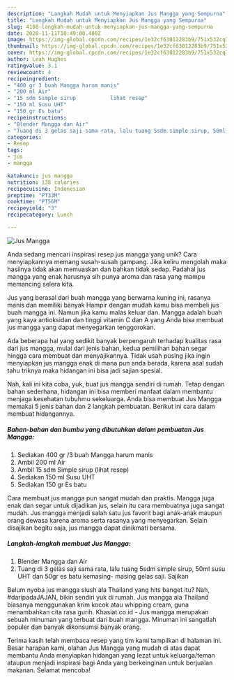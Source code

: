 ```yaml
---
description: "Langkah Mudah untuk Menyiapkan Jus Mangga yang Sempurna"
title: "Langkah Mudah untuk Menyiapkan Jus Mangga yang Sempurna"
slug: 4188-langkah-mudah-untuk-menyiapkan-jus-mangga-yang-sempurna
date: 2020-11-11T10:49:00.400Z
image: https://img-global.cpcdn.com/recipes/1e32cf63012283b9/751x532cq70/jus-mangga-foto-resep-utama.jpg
thumbnail: https://img-global.cpcdn.com/recipes/1e32cf63012283b9/751x532cq70/jus-mangga-foto-resep-utama.jpg
cover: https://img-global.cpcdn.com/recipes/1e32cf63012283b9/751x532cq70/jus-mangga-foto-resep-utama.jpg
author: Leah Hughes
ratingvalue: 3.1
reviewcount: 4
recipeingredient:
- "400 gr 3 buah Mangga harum manis"
- "200 ml Air"
- "15 sdm Simple sirup           lihat resep"
- "150 ml Susu UHT"
- "150 gr Es batu"
recipeinstructions:
- "Blender Mangga dan Air"
- "Tuang di 3 gelas saji sama rata, lalu tuang 5sdm simple sirup, 50ml susu UHT dan 50gr es batu kemasing- masing gelas saji. Sajikan"
categories:
- Resep
tags:
- jus
- mangga

katakunci: jus mangga 
nutrition: 138 calories
recipecuisine: Indonesian
preptime: "PT33M"
cooktime: "PT56M"
recipeyield: "3"
recipecategory: Lunch

---
```



![Jus Mangga](https://img-global.cpcdn.com/recipes/1e32cf63012283b9/751x532cq70/jus-mangga-foto-resep-utama.jpg)

Anda sedang mencari inspirasi resep jus mangga yang unik? Cara menyiapkannya memang susah-susah gampang. Jika keliru mengolah maka hasilnya tidak akan memuaskan dan bahkan tidak sedap. Padahal jus mangga yang enak harusnya sih punya aroma dan rasa yang mampu memancing selera kita.

Jus yang berasal dari buah mangga yang berwarna kuning ini, rasanya manis dan memiliki banyak Hampir dengan mudah kamu bisa membeli jus buah mangga ini. Namun jika kamu malas keluar dan. Mangga adalah buah yang kaya antioksidan dan tinggi vitamin C dan A yang Anda bisa membuat jus mangga yang dapat menyegarkan tenggorokan.

Ada beberapa hal yang sedikit banyak berpengaruh terhadap kualitas rasa dari jus mangga, mulai dari jenis bahan, kedua pemilihan bahan segar hingga cara membuat dan menyajikannya. Tidak usah pusing jika ingin menyiapkan jus mangga enak di mana pun anda berada, karena asal sudah tahu triknya maka hidangan ini bisa jadi sajian spesial.


Nah, kali ini kita coba, yuk, buat jus mangga sendiri di rumah. Tetap dengan bahan sederhana, hidangan ini bisa memberi manfaat dalam membantu menjaga kesehatan tubuhmu sekeluarga. Anda bisa membuat Jus Mangga memakai 5 jenis bahan dan 2 langkah pembuatan. Berikut ini cara dalam membuat hidangannya.

<!--inarticleads1-->

##### Bahan-bahan dan bumbu yang dibutuhkan dalam pembuatan Jus Mangga:

1. Sediakan 400 gr /3 buah Mangga harum manis
1. Ambil 200 ml Air
1. Ambil 15 sdm Simple sirup           (lihat resep)
1. Sediakan 150 ml Susu UHT
1. Sediakan 150 gr Es batu


Cara membuat jus mangga pun sangat mudah dan praktis. Mangga juga enak dan segar untuk dijadikan jus, selain itu cara membuatnya juga sangat mudah. Jus mangga menjadi salah satu jus favorit bagi anak-anak maupun orang dewasa karena aroma serta rasanya yang menyegarkan. Selain disajikan begitu saja, jus mangga dapat dinikmati bersama. 

<!--inarticleads2-->

##### Langkah-langkah membuat Jus Mangga:

1. Blender Mangga dan Air
1. Tuang di 3 gelas saji sama rata, lalu tuang 5sdm simple sirup, 50ml susu UHT dan 50gr es batu kemasing- masing gelas saji. Sajikan


Belum nyoba jus mangga slush ala Thailand yang hits banget itu? Nah, #daripadaJAJAN, bikin sendiri yuk di rumah. Jus mangga ala Thailand biasanya menggunakan krim kocok atau whipping cream, guna menambahkan cita rasa gurih. Khasiat.co.id - Jus mangga merupakan sebuah minuman yang terbuat dari buah mangga. Minuman ini sangatlah populer dan banyak dikonsumsi banyak orang. 

Terima kasih telah membaca resep yang tim kami tampilkan di halaman ini. Besar harapan kami, olahan Jus Mangga yang mudah di atas dapat membantu Anda menyiapkan hidangan yang lezat untuk keluarga/teman ataupun menjadi inspirasi bagi Anda yang berkeinginan untuk berjualan makanan. Selamat mencoba!
